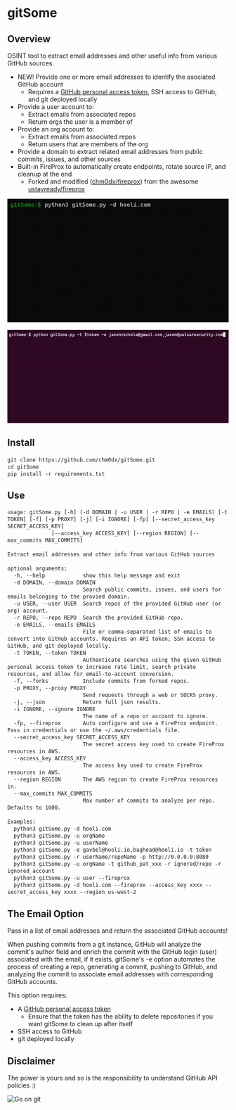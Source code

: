 # gitSome

## Overview

OSINT tool to extract email addresses and other useful info from various GitHub sources.

 * NEW! Provide one or more email addresses to identify the asociated GitHub account
    * Requires a [GitHub personal access token](https://docs.github.com/en/enterprise-server@3.13/authentication/keeping-your-account-and-data-secure/managing-your-personal-access-tokens#creating-a-personal-access-token-classic), SSH access to GitHub, and git deployed locally
 * Provide a user account to:
    * Extract emails from associated repos
    * Return orgs the user is a member of
 * Provide an org account to:
    * Extract emails from associated repos
    * Return users that are members of the org
 * Provide a domain to extract related email addresses from public commits, issues, and other sources
 * Built-in FireProx to automatically create endpoints, rotate source IP, and cleanup at the end
    * Forked and modified ([chm0dx/fireprox](https://github.com/chm0dx/fireprox)) from the awesome [ustayready/fireprox](https://github.com/ustayready/fireprox)

![alt text](./gitSome_demo.gif "Quick Demo")

![alt text](./gitSome_emails_demo.gif "Emails Demo")

## Install

    git clone https://github.com/chm0dx/gitSome.git
    cd gitSome
    pip install -r requirements.txt

## Use

    usage: gitSome.py [-h] (-d DOMAIN | -u USER | -r REPO | -e EMAILS) [-t TOKEN] [-f] [-p PROXY] [-j] [-i IGNORE] [-fp] [--secret_access_key SECRET_ACCESS_KEY]
                  [--access_key ACCESS_KEY] [--region REGION] [--max_commits MAX_COMMITS]

    Extract email addresses and other info from various GitHub sources

    optional arguments:
      -h, --help            show this help message and exit
      -d DOMAIN, --domain DOMAIN
                            Search public commits, issues, and users for emails belonging to the provied domain.
      -u USER, --user USER  Search repos of the provided GitHub user (or org) account.
      -r REPO, --repo REPO  Search the provided GitHub repo.
      -e EMAILS, --emails EMAILS
                            File or comma-separated list of emails to convert into GitHub accounts. Requires an API token, SSH access to GitHub, and git deployed locally.
      -t TOKEN, --token TOKEN
                            Authenticate searches using the given GitHub personal access token to increase rate limit, search private resources, and allow for email-to-account conversion.
      -f, --forks           Include commits from forked repos.
      -p PROXY, --proxy PROXY
                            Send requests through a web or SOCKS proxy.
      -j, --json            Return full json results.
      -i IGNORE, --ignore IGNORE
                            The name of a repo or account to ignore.
      -fp, --fireprox       Auto configure and use a FireProx endpoint. Pass in credentials or use the ~/.aws/credentials file.
      --secret_access_key SECRET_ACCESS_KEY
                            The secret access key used to create FireProx resources in AWS.
      --access_key ACCESS_KEY
                            The access key used to create FireProx resources in AWS.
      --region REGION       The AWS region to create FireProx resources in.
      --max_commits MAX_COMMITS
                            Max number of commits to analyze per repo. Defaults to 1000.

    Examples:
      python3 gitSome.py -d hooli.com
      python3 gitSome.py -u orgName
      python3 gitSome.py -u userName
      python3 gitSome.py -e gavbel@hooli.io,baghead@hooli.io -t token
      python3 gitSome.py -r userName/repoName -p http://0.0.0.0:8080
      python3 gitSome.py -u orgName -t github_pat_xxx -r ignored/repo -r ignored_account
      python3 gitSome.py -u user --fireprox
      python3 gitSome.py -d hooli.com --fireprox --access_key xxxx --secret_access_key xxxx --region us-west-2

## The Email Option

Pass in a list of email addresses and return the associated GitHub accounts!

When pushing commits from a git instance, GitHub will analyze the commit's author field and enrich the commit with the GitHub login (user) associated with the email, if it exists. gitSome's -e option automates the process of creating a repo, generating a commit, pushing to GitHub, and analyzing the commit to associate email addresses with corresponding GitHub accounts.

This option requires:
   * A [GitHub personal access token](https://docs.github.com/en/enterprise-server@3.13/authentication/keeping-your-account-and-data-secure/managing-your-personal-access-tokens#creating-a-personal-access-token-classic)
      * Ensure that the token has the ability to delete repositories if you want gitSome to clean up after itself
   * SSH access to GitHub
   * git deployed locally

## Disclaimer

The power is yours and so is the responsibility to understand GitHub API policies :)

![Go on git](https://i.giphy.com/e5zHi5hgalk1sLVI1m.webp)
